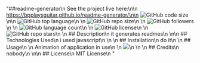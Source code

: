 "##readme-generator\n    See the project live here:\n\n    https://bpplaysguitar.github.io/readme-generator/\n\n    ![GitHub code size](https://img.shields.io/github/languages/code-size/bpplaysguitar/readme-generator?color=FF0000&logo=GitHub&logoColor=FF0000&style=for-the-badge) \n\n    ![GitHub top language](https://img.shields.io/github/languages/top/bpplaysguitar/readme-generator?color=FF7F00&logo=GitHub&logoColor=FF7F00&style=for-the-badge)\n    \n    ![GitHub repo size](https://img.shields.io/github/repo-size/bpplaysguitar/readme-generator?color=FFFF00&logo=GitHub&logoColor=FFFF00&style=for-the-badge)\n    \n    ![GitHub followers](https://img.shields.io/github/followers/bpplaysguitar?color=00FF00&logo=GitHub&logoColor=00FF00&style=for-the-badge)\n    \n    ![GitHub language count](https://img.shields.io/github/languages/count/bpplaysguitar/readme-generator?color=0000FF&logo=GitHub&logoColor=0000FF&style=for-the-badge)\n    \n    ![GitHub license](https://img.shields.io/github/license/bpplaysguitar/readme-generator?color=2E2B5F&logo=GitHub&logoColor=2E2B5F&style=for-the-badge)\n    \n    ![GitHub repo stars](https://img.shields.io/github/stars/bpplaysguitar/readme-generator?color=8B00FF&logo=GitHub&logoColor=8B00FF&style=for-the-badge)\n    \n    ## Description\n    it generates readmes\n    \n\n    ## Technologies Used\n    i used javascript\n    \n    \n    ## Installation\n    do it\n    \n    ## Usage\n    \n    Animation of application in use\n    \n    ![](assets/images/professional-development-portfolio.gif)\n    \n    \n    ## Credits\n    nobody\n    \n\n    ## License\n    MIT License\n    "